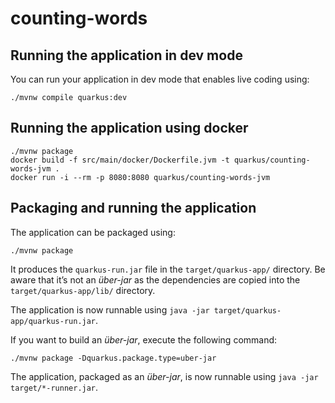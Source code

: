 # counting-words

## Running the application in dev mode

You can run your application in dev mode that enables live coding using:

```shell script
./mvnw compile quarkus:dev
```

## Running the application using docker
```shell script
./mvnw package
docker build -f src/main/docker/Dockerfile.jvm -t quarkus/counting-words-jvm .
docker run -i --rm -p 8080:8080 quarkus/counting-words-jvm
``` 

## Packaging and running the application

The application can be packaged using:

```shell script
./mvnw package
```

It produces the `quarkus-run.jar` file in the `target/quarkus-app/` directory.
Be aware that it’s not an _über-jar_ as the dependencies are copied into the `target/quarkus-app/lib/` directory.

The application is now runnable using `java -jar target/quarkus-app/quarkus-run.jar`.

If you want to build an _über-jar_, execute the following command:

```shell script
./mvnw package -Dquarkus.package.type=uber-jar
```

The application, packaged as an _über-jar_, is now runnable using `java -jar target/*-runner.jar`.